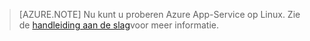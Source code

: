> [AZURE.NOTE] Nu kunt u proberen Azure App-Service op Linux. Zie de [handleiding aan de slag](../articles/app-service/app-service-linux-readme.md)voor meer informatie.
